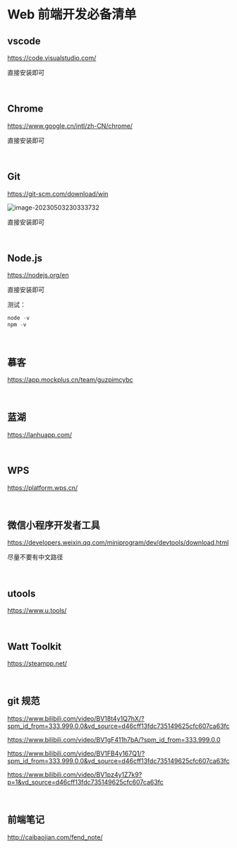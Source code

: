 # Web 前端开发必备清单

## vscode

https://code.visualstudio.com/

直接安装即可

<br/>

## Chrome

https://www.google.cn/intl/zh-CN/chrome/

直接安装即可

<br/>

## Git

https://git-scm.com/download/win

![image-20230503230333732](https://cdn.jsdelivr.net/gh/LAOVA/Typora_images@main/img/202309112321028.png)

直接安装即可

<br/>

## Node.js

https://nodejs.org/en

直接安装即可

测试：

```powershell
node -v
npm -v
```

<br/>

## 慕客

https://app.mockplus.cn/team/guzpimcybc

<br/>

## 蓝湖

https://lanhuapp.com/

<br/>

## WPS

https://platform.wps.cn/

<br/>

## 微信小程序开发者工具

https://developers.weixin.qq.com/miniprogram/dev/devtools/download.html

尽量不要有中文路径

<br/>

## utools

https://www.u.tools/

<br/>

## Watt Toolkit

https://steampp.net/

<br/>

## git 规范

https://www.bilibili.com/video/BV18t4y1Q7hX/?spm_id_from=333.999.0.0&vd_source=d46cff13fdc735149625cfc607ca63fc

https://www.bilibili.com/video/BV1gF411h7bA/?spm_id_from=333.999.0.0

https://www.bilibili.com/video/BV1FB4y167Q1/?spm_id_from=333.999.0.0&vd_source=d46cff13fdc735149625cfc607ca63fc

https://www.bilibili.com/video/BV1pz4y1Z7k9?p=1&vd_source=d46cff13fdc735149625cfc607ca63fc

<br/>

## 前端笔记

http://caibaojian.com/fend_note/
